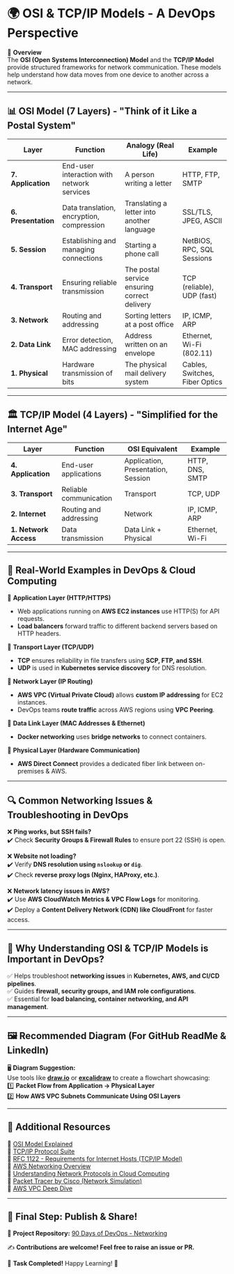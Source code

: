 # 🌍 OSI & TCP/IP Models - A DevOps Perspective  

📌 **Overview**  
The **OSI (Open Systems Interconnection) Model** and the **TCP/IP Model** provide structured frameworks for network communication. These models help understand how data moves from one device to another across a network.

---

## 📊 OSI Model (7 Layers) - "Think of it Like a Postal System"  

| **Layer**        | **Function**                                 | **Analogy (Real Life)**                 | **Example**                      |
|-----------------|--------------------------------------------|---------------------------------|----------------------------------|
| **7. Application**  | End-user interaction with network services | A person writing a letter | HTTP, FTP, SMTP                 |
| **6. Presentation** | Data translation, encryption, compression | Translating a letter into another language | SSL/TLS, JPEG, ASCII            |
| **5. Session**     | Establishing and managing connections    | Starting a phone call | NetBIOS, RPC, SQL Sessions      |
| **4. Transport**   | Ensuring reliable transmission           | The postal service ensuring correct delivery | TCP (reliable), UDP (fast)      |
| **3. Network**     | Routing and addressing                   | Sorting letters at a post office | IP, ICMP, ARP                   |
| **2. Data Link**   | Error detection, MAC addressing         | Address written on an envelope | Ethernet, Wi-Fi (802.11)        |
| **1. Physical**    | Hardware transmission of bits           | The physical mail delivery system | Cables, Switches, Fiber Optics  |

---

## 🏛 TCP/IP Model (4 Layers) - "Simplified for the Internet Age"  

| **Layer**        | **Function**                  | **OSI Equivalent**   | **Example**            |
|-----------------|-----------------------------|---------------------|------------------------|
| **4. Application**  | End-user applications      | Application, Presentation, Session | HTTP, DNS, SMTP       |
| **3. Transport**    | Reliable communication     | Transport          | TCP, UDP               |
| **2. Internet**     | Routing and addressing    | Network            | IP, ICMP, ARP          |
| **1. Network Access** | Data transmission       | Data Link + Physical | Ethernet, Wi-Fi        |

---

## 🌟 Real-World Examples in DevOps & Cloud Computing  

🔹 **Application Layer (HTTP/HTTPS)**
   - Web applications running on **AWS EC2 instances** use HTTP(S) for API requests.
   - **Load balancers** forward traffic to different backend servers based on HTTP headers.  

🔹 **Transport Layer (TCP/UDP)**
   - **TCP** ensures reliability in file transfers using **SCP, FTP, and SSH**.
   - **UDP** is used in **Kubernetes service discovery** for DNS resolution.  

🔹 **Network Layer (IP Routing)**
   - **AWS VPC (Virtual Private Cloud)** allows **custom IP addressing** for EC2 instances.
   - DevOps teams **route traffic** across AWS regions using **VPC Peering**.  

🔹 **Data Link Layer (MAC Addresses & Ethernet)**
   - **Docker networking** uses **bridge networks** to connect containers.  

🔹 **Physical Layer (Hardware Communication)**
   - **AWS Direct Connect** provides a dedicated fiber link between on-premises & AWS.  

---

## 🔍 **Common Networking Issues & Troubleshooting in DevOps**  

❌ **Ping works, but SSH fails?**  
✔️ Check **Security Groups & Firewall Rules** to ensure port 22 (SSH) is open.  

❌ **Website not loading?**  
✔️ Verify **DNS resolution using `nslookup` or `dig`**.  
✔️ Check **reverse proxy logs (Nginx, HAProxy, etc.)**.  

❌ **Network latency issues in AWS?**  
✔️ Use **AWS CloudWatch Metrics & VPC Flow Logs** for monitoring.  
✔️ Deploy a **Content Delivery Network (CDN) like CloudFront** for faster access.  

---

## 🎯 Why Understanding OSI & TCP/IP Models is Important in DevOps?  
✅ Helps troubleshoot **networking issues** in **Kubernetes, AWS, and CI/CD pipelines**.  
✅ Guides **firewall, security groups, and IAM role configurations**.  
✅ Essential for **load balancing, container networking, and API management**.  

---

## 🖼 **Recommended Diagram (For GitHub ReadMe & LinkedIn)**  
🖥️ **Diagram Suggestion:**  
Use tools like **[draw.io](https://app.diagrams.net/)** or **[excalidraw](https://excalidraw.com/)** to create a flowchart showcasing:  
1️⃣ **Packet Flow from Application → Physical Layer**  
2️⃣ **How AWS VPC Subnets Communicate Using OSI Layers**  

---

## 📖 Additional Resources  

🔗 [OSI Model Explained](https://www.cloudflare.com/learning/ddos/glossary/open-systems-interconnection-model-osi/)  
🔗 [TCP/IP Protocol Suite](https://www.techtarget.com/searchnetworking/definition/TCP-IP)  
🔗 [RFC 1122 - Requirements for Internet Hosts (TCP/IP Model)](https://datatracker.ietf.org/doc/html/rfc1122)  
🔗 [AWS Networking Overview](https://aws.amazon.com/networking/)  
🔗 [Understanding Network Protocols in Cloud Computing](https://cloud.google.com/architecture/networking/)  
🔗 [Packet Tracer by Cisco (Network Simulation)](https://www.netacad.com/courses/packet-tracer)  
🔗 [AWS VPC Deep Dive](https://aws.amazon.com/vpc/)  

---

## 🎯 **Final Step: Publish & Share!**  

📍 **Project Repository:** [90 Days of DevOps - Networking](https://github.com/Kisalaykisu/90DaysOfDevOps/tree/master/2025/networking)  

✍ **Contributions are welcome! Feel free to raise an issue or PR.**  

🚀 **Task Completed!** Happy Learning! 🎉
